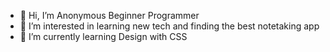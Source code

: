 - 👋 Hi, I’m Anonymous Beginner Programmer
- 👀 I’m interested in learning new tech and finding the best notetaking app
- 🌱 I’m currently learning Design with CSS


<!---
quorumbit/quorumbit is a ✨ special ✨ repository because its `README.md` (this file) appears on your GitHub profile.
You can click the Preview link to take a look at your changes.
--->
